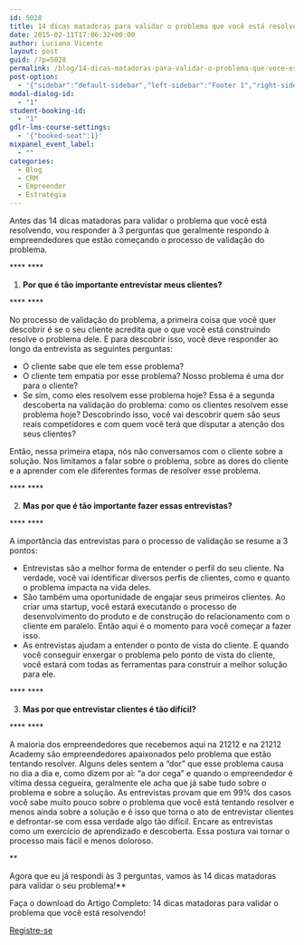 ```yaml
---
id: 5028
title: 14 dicas matadoras para validar o problema que você está resolvendo!
date: 2015-02-11T17:06:32+00:00
author: Luciana Vicente
layout: post
guid: /?p=5028
permalink: /blog/14-dicas-matadoras-para-validar-o-problema-que-voce-esta-resolvendo/
post-option:
  - '{"sidebar":"default-sidebar","left-sidebar":"Footer 1","right-sidebar":"Footer 1","page-title":"","page-caption":""}'
modal-dialog-id:
  - "1"
student-booking-id:
  - "1"
gdlr-lms-course-settings:
  - '{"booked-seat":1}'
mixpanel_event_label:
  - ""
categories:
  - Blog
  - CRM
  - Empreender
  - Estratégia
---
```

Antes das 14 dicas matadoras para validar o problema que você está resolvendo, vou responder à 3 perguntas que geralmente respondo à empreendedores que estão começando o processo de validação do problema.

**** ****

  1.  **Por que é tão importante entrevistar meus clientes?**

**** ****

No processo de validação do problema, a primeira coisa que você quer descobrir é se o seu cliente acredita que o que você está construindo resolve o problema dele. E para descobrir isso, você deve responder ao longo da entrevista as seguintes perguntas:

  * O cliente sabe que ele tem esse problema?
  * O cliente tem empatia por esse problema? Nosso problema é uma dor para o cliente?
  * Se sim, como eles resolvem esse problema hoje? Essa é a segunda descoberta na validação do problema: como os clientes resolvem esse problema hoje? Descobrindo isso, você vai descobrir quem são seus reais competidores e com quem você terá que disputar a atenção dos seus clientes?

Então, nessa primeira etapa, nós não conversamos com o cliente sobre a solução. Nos limitamos a falar sobre o problema, sobre as dores do cliente e a aprender com ele diferentes formas de resolver esse problema.

**** ****

<ol start="2">
  <li>
    <b> Mas por que é tão importante fazer essas entrevistas?</b>
  </li>
</ol>

**** ****

A importância das entrevistas para o processo de validação se resume a 3 pontos:

  * Entrevistas são a melhor forma de entender o perfil do seu cliente. Na verdade, você vai identificar diversos perfis de clientes, como e quanto o problema impacta na vida deles.
  * São também uma oportunidade de engajar seus primeiros clientes. Ao criar uma startup, você estará executando o processo de desenvolvimento do produto e de construção do relacionamento com o cliente em paralelo. Então aqui é o momento para você começar a fazer isso.
  * As entrevistas ajudam a entender o ponto de vista do cliente. E quando você conseguir enxergar o problema pelo ponto de vista do cliente, você estará com todas as ferramentas para construir a melhor solução para ele.

**** ****

<ol start="3">
  <li>
    <b> Mas por que entrevistar clientes é tão difícil?</b>
  </li>
</ol>

**** ****

A maioria dos empreendedores que recebemos aqui na 21212 e na 21212 Academy são empreendedores apaixonados pelo problema que estão tentando resolver. Alguns deles sentem a “dor” que esse problema causa no dia a dia e, como dizem por ai: “a dor cega” e quando o empreendedor é vítima dessa cegueira, geralmente ele acha que já sabe tudo sobre o problema e sobre a solução. As entrevistas provam que em 99% dos casos você sabe muito pouco sobre o problema que você está tentando resolver e menos ainda sobre a solução e é isso que torna o ato de entrevistar clientes e defrontar-se com essa verdade algo tão difícil. Encare as entrevistas como um exercício de aprendizado e descoberta. Essa postura vai tornar o processo mais fácil e menos doloroso.

**

Agora que eu já respondi às 3 perguntas, vamos às 14 dicas matadoras para validar o seu problema!**

Faça o download do Artigo Completo: 14 dicas matadoras para validar o problema que você está resolvendo! 

<div class="gdlr-course-button" >
  <a  href='http://bit.ly/14dicasvalidacao'>Registre-se</a>
</div>

&nbsp;

&nbsp;
